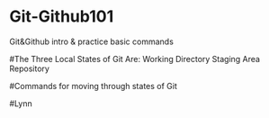 # Git-Github101
Git&amp;Github intro &amp; practice basic commands

#The Three Local States of Git Are:
Working Directory
Staging Area
Repository

#Commands for moving through states of Git

#Lynn

